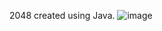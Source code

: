 2048 created using Java.
 
![image](https://github.com/VarunBondugula/2048/assets/88347174/a0509238-2248-4b74-86f6-bad98fef7bd3)
